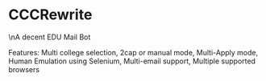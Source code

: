 # CCCRewrite
\nA decent EDU Mail Bot

Features:
Multi college selection,
2cap or manual mode,
Multi-Apply mode,
Human Emulation using Selenium,
Multi-email support,
Multiple supported browsers
